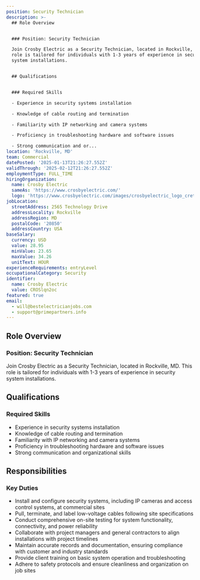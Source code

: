 ```yaml
---
position: Security Technician
description: >-
  ## Role Overview


  ### Position: Security Technician

  Join Crosby Electric as a Security Technician, located in Rockville, MD. This
  role is tailored for individuals with 1-3 years of experience in security
  system installations.


  ## Qualifications


  ### Required Skills

  - Experience in security systems installation

  - Knowledge of cable routing and termination

  - Familiarity with IP networking and camera systems

  - Proficiency in troubleshooting hardware and software issues

  - Strong communication and or...
location: 'Rockville, MD'
team: Commercial
datePosted: '2025-01-13T21:26:27.552Z'
validThrough: '2025-02-12T21:26:27.552Z'
employmentType: FULL_TIME
hiringOrganization:
  name: Crosby Electric
  sameAs: 'https://www.crosbyelectric.com/'
  logo: 'https://www.crosbyelectric.com/images/crosbyelectric_logo_crete.png'
jobLocation:
  streetAddress: 2565 Technology Drive
  addressLocality: Rockville
  addressRegion: MD
  postalCode: '20850'
  addressCountry: USA
baseSalary:
  currency: USD
  value: 28.95
  minValue: 23.65
  maxValue: 34.26
  unitText: HOUR
experienceRequirements: entryLevel
occupationalCategory: Security
identifier:
  name: Crosby Electric
  value: CROSlqn2oc
featured: true
email:
  - will@bestelectricianjobs.com
  - support@primepartners.info
---
```




## Role Overview

### Position: Security Technician
Join Crosby Electric as a Security Technician, located in Rockville, MD. This role is tailored for individuals with 1-3 years of experience in security system installations.

## Qualifications

### Required Skills
- Experience in security systems installation
- Knowledge of cable routing and termination
- Familiarity with IP networking and camera systems
- Proficiency in troubleshooting hardware and software issues
- Strong communication and organizational skills

## Responsibilities

### Key Duties
- Install and configure security systems, including IP cameras and access control systems, at commercial sites
- Pull, terminate, and label low-voltage cables following site specifications
- Conduct comprehensive on-site testing for system functionality, connectivity, and power reliability
- Collaborate with project managers and general contractors to align installations with project timelines
- Maintain accurate records and documentation, ensuring compliance with customer and industry standards
- Provide client training on basic system operation and troubleshooting
- Adhere to safety protocols and ensure cleanliness and organization on job sites